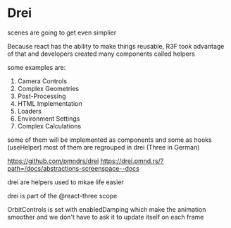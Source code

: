 # Drei 
scenes are going to get even simplier

Because react has the ability to make things reusable, R3F took advantage of that and developers created many components called helpers

 some examples are:
 1. Camera Controls
 2. Complex Geometries
 3. Post-Processing
 4. HTML Implementation
 5. Loaders
 6. Environment Settings
 7. Complex Calculations

some of them will be implemented as components <theHelper> and some as hooks (useHelper) most of them are regrouped in drei (Three in German)

https://github.com/pmndrs/drei
https://drei.pmnd.rs/?path=/docs/abstractions-screenspace--docs

drei are helpers used to mkae life easier 

drei is part of the @react-three scope

OrbitControls is set with enabledDamping which make the animation smoother and we don't have to ask it to update itself on each frame

